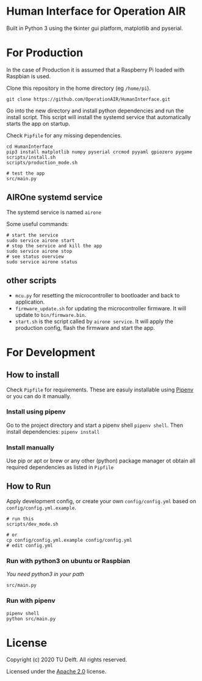 # Human Interface for Operation AIR

Built in Python 3 using the tkinter gui platform, matplotlib and pyserial.

# For Production
In the case of Production it is assumed that a Raspberry Pi loaded with Raspbian is used.

Clone this repository in the home directory (eg `/home/pi`).

```
git clone https://github.com/OperationAIR/HumanInterface.git
```

Go into the new directory and install python dependencies and run the install script. This script will install the systemd service that automatically starts the app on startup.

Check `Pipfile` for any missing dependencies.

```
cd HumanInterface
pip3 install matplotlib numpy pyserial crcmod pyyaml gpiozero pygame
scripts/install.sh
scripts/production_mode.sh

# test the app
src/main.py
```


## AIROne systemd service

The systemd service is named `airone`

Some useful commands:

```console
# start the service
sudo service airone start
# stop the service and kill the app
sudo service airone stop
# see status overview
sudo service airone status
```

## other scripts

* `mcu.py` for resetting the microcontroller to bootloader and back to application.
* `firmware_update.sh` for updating the microcontroller firmware. It will update to `bin/firmware.bin`.
* `start.sh` is the script called by `airone service`. It will apply the production config, flash the firmware and start the app.

# For Development

## How to install

Check `Pipfile` for requirements. These are easuly installable using [Pipenv](https://pipenv.pypa.io/en/latest/) or you can do it manually.

### Install using pipenv

Go to the project directory and start a pipenv shell `pipenv shell`. Then install dependencies: `pipenv install`

### Install manually

Use pip or apt or brew or any other (python) package manager ot obtain all required dependencies as listed in `Pipfile`

## How to Run

Apply development config, or create your own `config/config.yml` based on `config/config.yml.example`.

```
# run this
scripts/dev_mode.sh

# or
cp config/config.yml.example config/config.yml
# edit config.yml
```

### Run with python3 on ubuntu or Raspbian

*You need python3 in your path*

```console
src/main.py
```

### Run with pipenv

```console
pipenv shell
python src/main.py
```

# License

Copyright (c) 2020 TU Delft. All rights reserved.

Licensed under the [Apache 2.0](LICENSE) license.